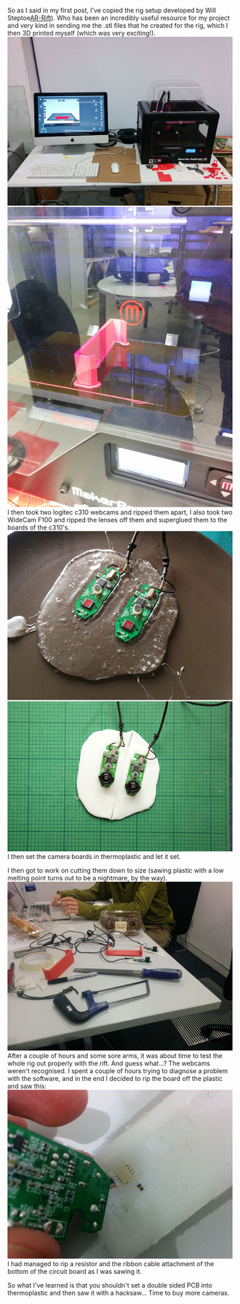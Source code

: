 So as I said in my first post, I've copied the rig setup developed by Will Steptoe[AR-Rift](http://willsteptoe.com/post/66968953089/ar-rift-part-1)). Who has been an incredibly useful resource for my project and very kind in sending me the .stl files that he created for the rig, which I then 3D printed myself (which was very exciting!).
![image1](../project_images/3dprint1.jpg)
![image2](../project_images/3dprint3.jpg)
I then took two logitec c310 webcams and ripped them apart, I also took two WideCam F100 and ripped the lenses off them and superglued them to the boards of the c310's. 
![image3](../project_images/camera1.jpg)
![image4](../project_images/camera2.jpg)
I then set the camera boards in thermoplastic and let it set. 

I then got to work on cutting them down to size (sawing plastic with a low melting point turns out to be a nightmare, by the way).
![image5](../project_images/camera3.jpg)
After a couple of hours and some sore arms, it was about time to test the whole rig out properly with the rift. And guess what...? The webcams weren't recognised. I spent a couple of hours trying to diagnose a problem with the software, and in the end I decided to rip the board off the plastic and saw this:
![image5](../project_images/camera4.jpg)
I had managed to rip a resistor and the ribbon cable attachment of the bottom of the circuit board as I was sawing it. 

So what I've learned is that you shouldn't set a double sided PCB into thermoplastic and then saw it with a hacksaw... Time to buy more cameras.
